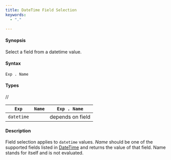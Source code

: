 ```yaml
---
title: DateTime Field Selection
keywords:
  - "."

---
```


#### Synopsis

Select a field from a datetime value.

#### Syntax

`Exp . Name`

#### Types

//

| `Exp`      | `Name` | `Exp . Name`  |
| --- | --- | --- |
| `datetime`   |          | depends on field  |


#### Description

Field selection applies to `datetime` values. 
_Name_ should be one of the supported fields listed in [DateTime](../../../../../Rascal/Expressions/Values/DateTime/index.md) and returns the value of that field. 
Name stands for itself and is not evaluated.


